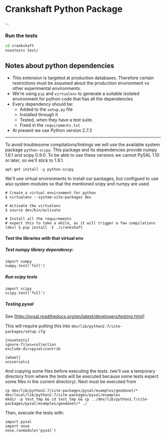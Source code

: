 # Crankshaft Python Package

...
### Run the tests

```bash
cd crankshaft
nosetests test/
```

## Notes about python dependencies
* This extension is targeted at production databases. Therefore certain restrictions must be assumed about the production environment vs other experimental environments.
* We're using `pip` and `virtualenv` to generate a suitable isolated environment for python code that has  all the dependencies
* Every dependency should be:
  - Added to the `setup.py` file
  - Installed through it
  - Tested, when they have a test suite.
  - Fixed in the `requirements.txt`
* At present we use Python version 2.7.3

---

To avoid troublesome compilations/linkings we will use
the available system package `python-scipy`.
This package and its dependencies provide numpy 1.6.1
and scipy 0.9.0. To be able to use these versions we cannot
PySAL 1.10 or later, so we'll stick to 1.9.1.

```
apt-get install -y python-scipy
```

We'll use virtual environments to install our packages,
but configued to use also system modules so that the
mentioned scipy and numpy are used.

    # Create a virtual environment for python
    $ virtualenv --system-site-packages dev

    # Activate the virtualenv
    $ source dev/bin/activate

    # Install all the requirements
    # expect this to take a while, as it will trigger a few compilations
    (dev) $ pip install -I ./crankshaft

#### Test the libraries with that virtual env

##### Test numpy library dependency:

    import numpy
    numpy.test('full')

##### Run scipy tests

    import scipy
    scipy.test('full')

##### Testing pysal

See [http://pysal.readthedocs.org/en/latest/developers/testing.html]

This will require putting this into `dev/lib/python2.7/site-packages/setup.cfg`:

```
[nosetests]
ignore-files=collection
exclude-dir=pysal/contrib

[wheel]
universal=1
```

And copying some files before executing the tests:
(we'll use a temporary directory from where the tests will be executed because
some tests expect some files in the current directory). Next must be executed
from

```
cp dev/lib/python2.7/site-packages/pysal/examples/geodanet/* dev/local/lib/python2.7/site-packages/pysal/examples
mkdir -p test_tmp && cd test_tmp && cp ../dev/lib/python2.7/site-packages/pysal/examples/geodanet/* ./
```

Then, execute the tests with:

    import pysal
    import nose
    nose.runmodule('pysal')
